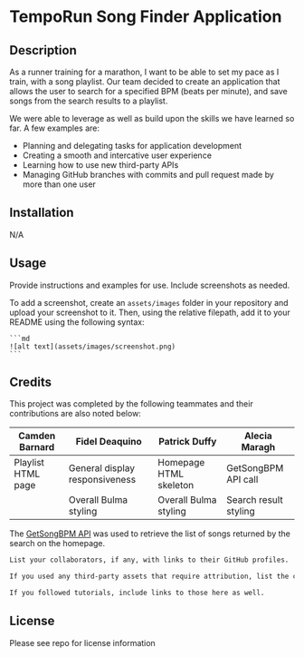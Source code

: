 # TempoRun Song Finder Application

## Description

As a runner training for a marathon, I want to be able to set my pace as I train, with a song playlist. Our team decided to create an application that allows the user to search for a specified BPM (beats per minute), and save songs from the search results to a playlist.

We were able to leverage as well as build upon the skills we have learned so far. A few examples are:
- Planning and delegating tasks for application development
- Creating a smooth and intercative user experience
- Learning how to use new third-party APIs
- Managing GitHub branches with commits and pull request made by more than one user

## Installation

N/A

## Usage

Provide instructions and examples for use. Include screenshots as needed.

To add a screenshot, create an `assets/images` folder in your repository and upload your screenshot to it. Then, using the relative filepath, add it to your README using the following syntax:

    ```md
    ![alt text](assets/images/screenshot.png)
    ```

## Credits

This project was completed by the following teammates and their contributions are also noted below:

| Camden Barnard | Fidel Deaquino | Patrick Duffy | Alecia Maragh |
| --- | --- | --- |--- |
|Playlist HTML page | General display responsiveness | Homepage HTML skeleton |GetSongBPM API call|
| |Overall Bulma styling |Overall Bulma styling |Search result styling|


The [GetSongBPM API](https://getsongbpm.com/) was used to retrieve the list of songs returned by the search on the homepage.


```md
List your collaborators, if any, with links to their GitHub profiles.

If you used any third-party assets that require attribution, list the creators with links to their primary web presence in this section.

If you followed tutorials, include links to those here as well.
```

## License

Please see repo for license information